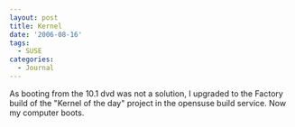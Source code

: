 ```yaml
---
layout: post
title: Kernel
date: '2006-08-16'
tags:
  - SUSE
categories:
  - Journal
---
```


As booting from the 10.1 dvd was not a solution, I upgraded to the Factory build of the "Kernel of the day" project in the opensuse build service. Now my computer boots.

